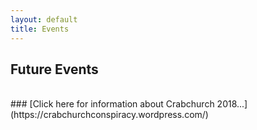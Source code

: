 ```yaml
---
layout: default
title: Events
---
```


## Future Events

<br>
### [Click here for information about Crabchurch 2018...](https://crabchurchconspiracy.wordpress.com/)
